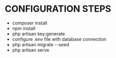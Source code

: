 # CONFIGURATION STEPS

<ul>
<li>
composer install
</li>
<li>
npm install
</li>
<li>
php artisan key:generate
</li>
<li>
configure .env file with database connection
</li>
<li>
php artisan migrate --seed
</li>
<li>
php artisan serve
</li>
</ul>